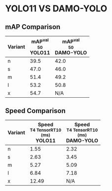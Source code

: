 ---
---

# YOLO11 VS DAMO-YOLO

## mAP Comparison

| **Variant** | <center><span style='width: 400px;'>**mAP<sup>val<br>50**<br>**YOLO11**</span></center> | <center><span style='width: 400px;'>**mAP<sup>val<br>50**<br>**DAMO-YOLO**</span></center> |
| ----------- | --------------------------------------------------------------------------------------- | ------------------------------------------------------------------------------------------ |
| n           | 39.5                                                                                    | 42.0                                                                                       |
| s           | 47.0                                                                                    | 46.0                                                                                       |
| m           | 51.4                                                                                    | 49.2                                                                                       |
| l           | 53.2                                                                                    | 50.8                                                                                       |
| x           | 54.7                                                                                    | N/A                                                                                        |

## Speed Comparison

| **Variant** | <center><span style='width: 200px;'>**Speed**<br><sup>T4 TensorRT10<br>(ms)</sup><br>**YOLO11**</span></center> | <center><span style='width: 200px;'>**Speed**<br><sup>T4 TensorRT10<br>(ms)</sup><br>**DAMO-YOLO**</span></center> |
| ----------- | --------------------------------------------------------------------------------------------------------------- | ------------------------------------------------------------------------------------------------------------------ |
| n           | 1.55                                                                                                            | 2.32                                                                                                               |
| s           | 2.63                                                                                                            | 3.45                                                                                                               |
| m           | 5.27                                                                                                            | 5.09                                                                                                               |
| l           | 6.84                                                                                                            | 7.18                                                                                                               |
| x           | 12.49                                                                                                           | N/A                                                                                                                |
